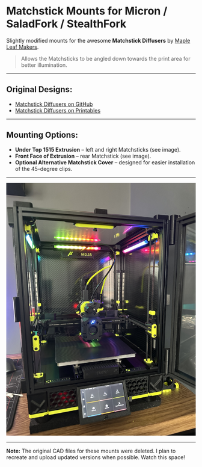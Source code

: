 # Matchstick Mounts for Micron / SaladFork / StealthFork

Slightly modified mounts for the awesome **Matchstick Diffusers** by [Maple Leaf Makers](https://github.com/MapleLeafMakers).

> Allows the Matchsticks to be angled down towards the print area for better illumination.

---

## Original Designs:

- [Matchstick Diffusers on GitHub](https://github.com/MapleLeafMakers/Matchstick_Diffuser)
- [Matchstick Diffusers on Printables](https://www.printables.com/model/408214-matchstick-diffusers)

---

## Mounting Options:

- **Under Top 1515 Extrusion** – left and right Matchsticks (see image).
- **Front Face of Extrusion** – rear Matchstick (see image).
- **Optional Alternative Matchstick Cover** – designed for easier installation of the 45-degree clips.

---

![Micron M0.55](Images/M055.jpeg)

---

**Note:** The original CAD files for these mounts were deleted. I plan to recreate and upload updated versions when possible. Watch this space!